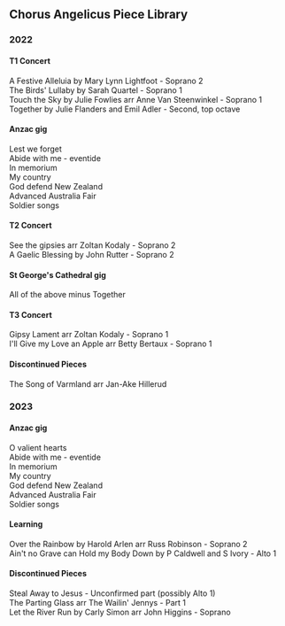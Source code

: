 <body>
  <h2>Chorus Angelicus Piece Library</h2>
  <h3>2022</h3>
  <h4>T1 Concert</h4>
  <p>A Festive Alleluia by Mary Lynn Lightfoot - Soprano 2<br>The Birds' Lullaby by Sarah Quartel - Soprano 1<br>Touch the Sky by Julie Fowlies arr Anne Van Steenwinkel - Soprano 1<br>Together by Julie Flanders and Emil Adler - Second, top octave</p>
  <h4>Anzac gig</h4>
  <p>Lest we forget<br>Abide with me - eventide<br>In memorium<br>My country<br>God defend New Zealand<br>Advanced Australia Fair<br>Soldier songs</p>
  <h4>T2 Concert</h4>
  <p>See the gipsies arr Zoltan Kodaly - Soprano 2<br>A Gaelic Blessing by John Rutter - Soprano 2</p>
  <h4>St George's Cathedral gig</h4>
  <p>All of the above minus Together</p>
  <h4>T3 Concert</h4>
  <p>Gipsy Lament arr Zoltan Kodaly - Soprano 1<br>I'll Give my Love an Apple arr Betty Bertaux - Soprano 1</p>
  <h4>Discontinued Pieces</h4>
  <p>The Song of Varmland arr Jan-Ake Hillerud</p>
  <h3>2023</h4>
  <h4>Anzac gig</h4>
  <p>O valient hearts<br>Abide with me - eventide<br>In memorium<br>My country<br>God defend New Zealand<br>Advanced Australia Fair<br>Soldier songs</p>
  <h4>Learning</h4>
  <p>Over the Rainbow by Harold Arlen arr Russ Robinson - Soprano 2<br>Ain't no Grave can Hold my Body Down by P Caldwell and S Ivory - Alto 1</p>
  <h4>Discontinued Pieces</h4>
  <p>Steal Away to Jesus - Unconfirmed part (possibly Alto 1)<br>The Parting Glass arr The Wailin' Jennys - Part 1<br>Let the River Run by Carly Simon arr John Higgins - Soprano</p>
</body>